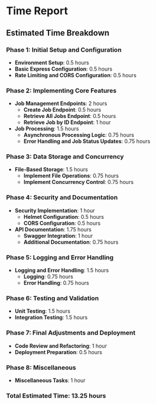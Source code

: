 # Time Report

## Estimated Time Breakdown

### **Phase 1: Initial Setup and Configuration**

- **Environment Setup**: 0.5 hours
- **Basic Express Configuration**: 0.5 hours
- **Rate Limiting and CORS Configuration**: 0.5 hours

### **Phase 2: Implementing Core Features**

- **Job Management Endpoints**: 2 hours
  - **Create Job Endpoint**: 0.5 hours
  - **Retrieve All Jobs Endpoint**: 0.5 hours
  - **Retrieve Job by ID Endpoint**: 1 hour
- **Job Processing**: 1.5 hours
  - **Asynchronous Processing Logic**: 0.75 hours
  - **Error Handling and Job Status Updates**: 0.75 hours

### **Phase 3: Data Storage and Concurrency**

- **File-Based Storage**: 1.5 hours
  - **Implement File Operations**: 0.75 hours
  - **Implement Concurrency Control**: 0.75 hours

### **Phase 4: Security and Documentation**

- **Security Implementation**: 1 hour
  - **Helmet Configuration**: 0.5 hours
  - **CORS Configuration**: 0.5 hours
- **API Documentation**: 1.75 hours
  - **Swagger Integration**: 1 hour
  - **Additional Documentation**: 0.75 hours

### **Phase 5: Logging and Error Handling**

- **Logging and Error Handling**: 1.5 hours
  - **Logging**: 0.75 hours
  - **Error Handling**: 0.75 hours

### **Phase 6: Testing and Validation**

- **Unit Testing**: 1.5 hours
- **Integration Testing**: 1.5 hours

### **Phase 7: Final Adjustments and Deployment**

- **Code Review and Refactoring**: 1 hour
- **Deployment Preparation**: 0.5 hours

### **Phase 8: Miscellaneous**

- **Miscellaneous Tasks**: 1 hour

### **Total Estimated Time**: **13.25 hours**
